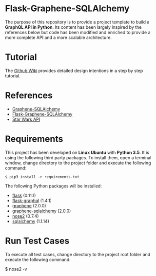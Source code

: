 # Flask-Graphene-SQLAlchemy
The purpose of this repository is to provide a project template to build a **GraphQL API in Python**. Its content has been largely inspired by the references below but code has been modified and enriched to provide a more complete API and a more scalable architecture.

# Tutorial
The [Github Wiki](https://github.com/alexisrolland/flask-graphene-sqlalchemy/wiki) provides detailed design intentions in a step by step tutorial.

# References
* [Graphene-SQLAlchemy](http://docs.graphene-python.org/projects/sqlalchemy/en/latest)
* [Flask-Graphene-SQLAlchemy](https://github.com/Getmrahul/Flask-Graphene-SQLAlchemy)
* [Star Wars API](https://swapi.co)

# Requirements
This project has been developed on **Linux Ubuntu** with **Python 3.5**. It is using the following third party packages. To install them, open a terminal window, change directory to the project folder and execute the following command:

`$ pip3 install -r requirements.txt`

The following Python packages will be installed:
* [flask](http://flask.pocoo.org) (0.11.1)
* [flask-graphql](https://pypi.python.org/pypi/Flask-GraphQL) (1.4.1)
* [graphene](http://graphene-python.org) (2.0.0)
* [graphene-sqlalchemy](https://pypi.python.org/pypi/graphene-sqlalchemy/2.0.0) (2.0.0)
* [nose2](http://nose2.readthedocs.io/en/latest/) (0.7.4)
* [sqlalchemy](https://www.sqlalchemy.org) (1.1.14)

# Run Test Cases
To execute all test cases, change directory to the project root folder and execute the following command:

$ nose2 -v
